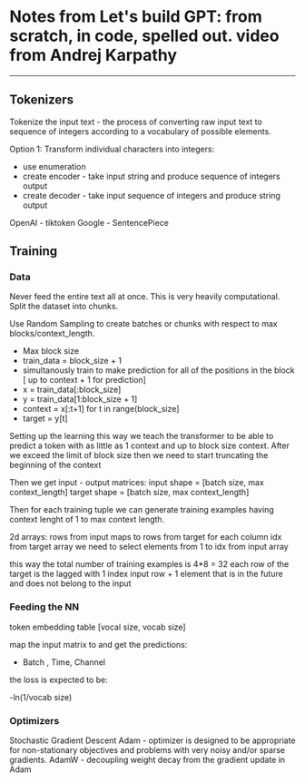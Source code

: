 # Notes from Let's build GPT: from scratch, in code, spelled out. video from Andrej Karpathy
---
## Tokenizers
Tokenize the input text - the process of converting raw input text to sequence of integers according to a vocabulary of possible elements.

Option 1:
Transform individual characters into integers:
- use enumeration <br>
- create encoder - take input string and produce sequence of integers output <br>
- create decoder - take input sequence of integers and produce string output <br>

OpenAI - tiktoken
Google - SentencePiece

## Training
### Data
Never feed the entire text all at once. This is very heavily computational. Split the dataset into chunks.

Use Random Sampling to create batches or chunks with respect to max blocks/context_length. 
- Max block size
- train_data = block_size + 1
- simultanously train to make prediction for all of the positions in the block [ up to context + 1 for prediction]
- x = train_data[:block_size]
- y = train_data[1:block_size + 1]
- context = x[:t+1] for t in range(block_size]
- target = y[t]

Setting up the learning this way we teach the transformer to be able to predict a token
with as little as 1 context and up to block size context. After we exceed the limit of block size
then we need to start truncating the beginning of the context

Then we get input - output matrices:
input shape = [batch size, max context_length]
target shape = [batch size, max context_length]

Then for each training tuple we can generate training examples having context lenght of
1 to max context length.

2d arrays:
rows from input maps to rows from target
for each column idx from target array we need to select elements from 1 to idx from input array

this way the total number of training examples is 4*8 = 32
each row of the target is the lagged with 1 index input row + 1 element that is in the future and does not belong to the input

### Feeding the NN
token embedding table [vocal size, vocab size]

map the input matrix to and get the predictions:
- Batch , Time, Channel

the loss is expected to be:

-ln(1/vocab size)

### Optimizers
Stochastic Gradient Descent
Adam - optimizer is designed to be appropriate for non-stationary objectives and problems with very noisy and/or sparse gradients.
AdamW - decoupling weight decay from the gradient update in Adam





